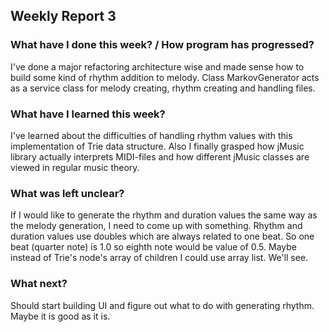 ## Weekly Report 3


### What have I done this week? / How program has progressed?

I've done a major refactoring architecture wise and made sense how to build some kind of rhythm addition to melody. Class MarkovGenerator acts as
a service class for melody creating, rhythm creating and handling files. 

### What have I learned this week?

I've learned about the difficulties of handling rhythm values with this implementation of Trie data structure. Also I finally grasped how jMusic
library actually interprets MIDI-files and how different jMusic classes are viewed in regular music theory.

### What was left unclear?

If I would like to generate the rhythm and duration values the same way as the melody generation, I need to come up with something. Rhythm
and duration values use doubles which are always related to one beat. So one beat (quarter note) is 1.0 so eighth note would be value of 0.5.
Maybe instead of Trie's node's array of children I could use array list. We'll see.

### What next?

Should start building UI and figure out what to do with generating rhythm. Maybe it is good as it is.
